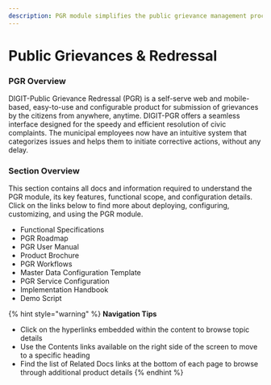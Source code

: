 ```yaml
---
description: PGR module simplifies the public grievance management process
---
```


# Public Grievances & Redressal

### PGR Overview

DIGIT-Public Grievance Redressal \(PGR\) is a self-serve web and mobile-based, easy-to-use and configurable product for submission of grievances by the citizens from anywhere, anytime. DIGIT-PGR offers a seamless interface designed for the speedy and efficient resolution of civic complaints.  The municipal employees now have an intuitive system that categorizes issues and helps them to initiate corrective actions, without any delay. 

### Section Overview

This section contains all docs and information required to understand the PGR module, its key features, functional scope, and configuration details. Click on the links below to find more about deploying, configuring, customizing, and using the PGR module.

* Functional Specifications
* PGR Roadmap
* PGR User Manual
* Product Brochure
* PGR Workflows 
* Master Data Configuration Template
* PGR Service Configuration
* Implementation Handbook
* Demo Script

{% hint style="warning" %}
**Navigation Tips**

* Click on the hyperlinks embedded within the content to browse topic details
* Use the Contents links available on the right side of the screen to move to a specific heading
* Find the list of Related Docs links at the bottom of each page to browse through additional product details
{% endhint %}





  



